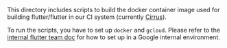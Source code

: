 This directory includes scripts to build the docker container image used for
building flutter/flutter in our CI system (currently [Cirrus](cirrus-ci.org)).

To run the scripts, you have to set up `docker` and `gcloud`. Please
refer to the [internal flutter team doc](go/flutter-team) for how to set up in a
Google internal environment.

